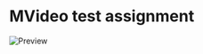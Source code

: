 # MVideo test assignment
![Preview](https://github.com/Not-Nap-Time/MVideo/assets/84677924/01f3fd87-7617-4583-8851-3fae046d4477)
